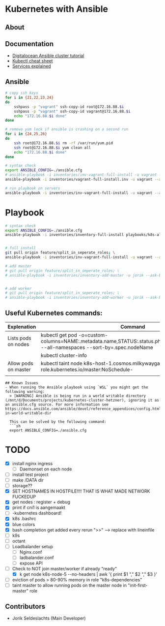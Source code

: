# Kubernetes with Ansible


## About


## Documentation
- [Digitalocean Ansible cluster tutorial](https://www.digitalocean.com/community/tutorials/how-to-create-a-kubernetes-cluster-using-kubeadm-on-centos-7)
- [Kubectl cheat sheet](https://kubernetes.io/docs/reference/kubectl/cheatsheet/)
- [Services explained](https://www.youtube.com/watch?v=5lzUpDtmWgM)


## Ansible
```bash
# copy ssh keys
for i in {21,22,23,24}
do
    sshpass -p "vagrant" ssh-copy-id root@172.16.88.$i
    sshpass -p "vagrant" ssh-copy-id vagrant@172.16.88.$i
    echo "172.16.88.$i done"
done

# remove yum lock if ansible is crashing on a second run
for i in {24,25,26}
do
    ssh root@172.16.88.$i rm -rf /var/run/yum.pid
    ssh root@172.16.88.$i yum clean all
    echo "172.16.88.$i done"
done
```

```sh
# syntax check
export ANSIBLE_CONFIG=./ansible.cfg
# ansible-playbook -i inventories/inv-vagrant-full-install -u vagrant --ask-become-pass playbooks/k8s-all.yml --syntax-check
ansible-playbook -i inventories/vagrant-full-install.inv -u vagrant --ask-become-pass playbook-k8s-all.yml

# run playbook on servers
ansible-playbook -i inventories/inv-vagrant-full-install -u vagrant --ask-become-pass playbooks/k8s-all.yml --syntax-check
```

# Playbook

```sh
# syntax check
export ANSIBLE_CONFIG=./ansible.cfg
ansible-playbook -i inventories/inventory-full-install playbooks/k8s-all.yml --syntax-check


# full install
git pull origin feature/split_in_seperate_roles; \
ansible-playbook -i inventories/inv-vagrant-full-install -u vagrant --ask-become-pass playbooks/k8s-all.yml --syntax-check

# add master
# git pull origin feature/split_in_seperate_roles; \
# ansible-playbook -i inventories/inventory-add-master -u jorik --ask-become-pass k8s-playbook.yml


# add worker
# git pull origin feature/split_in_seperate_roles; \
# ansible-playbook -i inventories/inventory-add-worker -u jorik --ask-become-pass k8s-playbook.yml

```


## Useful Kubernetes commands:
| Explenation | Command |
| --- | --- |
| Lists pods on nodes | kubectl get pod -o=custom-columns=NAME:.metadata.name,STATUS:.status.phase,NODE:.spec.nodeName --all-namespaces --sort-by=.spec.nodeName | 
| | kubectl cluster-info |
| Allow pods on master | kubectl taint node k8s-host-1.cosmos.milkywaygalaxy.be node-role.kubernetes.io/master:NoSchedule- |
| | |


```
## Known Issues
- When running the Ansible playbook using `WSL` you might get the following warning:
  > [WARNING] Ansible is being run in a world writable directory (/mnt/d/Documents/projects/kubernetes-cluster-hetzner), ignoring it as an ansible.cfg source. For more information see https://docs.ansible.com/ansible/devel/reference_appendices/config.html#cfg-in-world-writable-dir

  This can be solved by the following command:
  ```sh
  export ANSIBLE_CONFIG=./ansible.cfg
  ```


# TODO
- [x] install nginx ingress
  - [ ] Daemonset on each node
- [ ] install test project
- [ ] make /DATA dir
- [ ] storage??
- [x] SET HOSTNAMES IN HOSTFILE!!!! THAT IS WHAT MADE NETWORK FUCKEDUP
- [x] get nodes : register + debug
- [x] print if cni1 is aangemaakt
- [ ] -kubernetes dashboard!
- [x] k8s .bashrc
- [x] blue colors
- [x] bash completion get added every rerun ">>" --> replace with lineinfile
- [ ] k9s
- [ ] octant
- [ ] Loadbalander setup
  - [ ] Nginx.conf
  - [ ] ladbalander.conf
  - [ ] expose API
- [ ] Check to NOT join master/worker if already "ready"
  - [x] k get node k8s-node-5 --no-headers | awk '{ print $1 "," $2 "," $3 }'
- [ ] eviction of pods > 80-90% memory in role "k8s-dependencies"
- [ ] taint master to allow running pods on the master node in "init-first-master" role

## Contributors
- Jorik Seldeslachts (Main Developer)